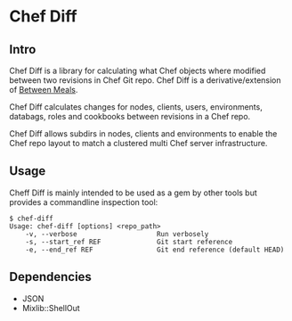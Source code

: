 # Chef Diff

## Intro

Chef Diff is a library for calculating what Chef objects where modified 
between two revisions in Chef Git repo. Chef Diff is a derivative/extension 
of [Between Meals](https://github.com/facebook/between-meals).

Chef Diff calculates changes for nodes, clients, users, environments, databags, roles and cookbooks between revisions in a Chef repo.

Chef Diff allows subdirs in nodes, clients and environments to enable the Chef repo layout to match a clustered multi Chef server infrastructure.

## Usage

Cheff Diff is mainly intended to be used as a gem by other tools but provides a commandline inspection tool:

	$ chef-diff
	Usage: chef-diff [options] <repo_path>
	    -v, --verbose                    Run verbosely
	    -s, --start_ref REF              Git start reference
	    -e, --end_ref REF                Git end reference (default HEAD)

## Dependencies

* JSON
* Mixlib::ShellOut

